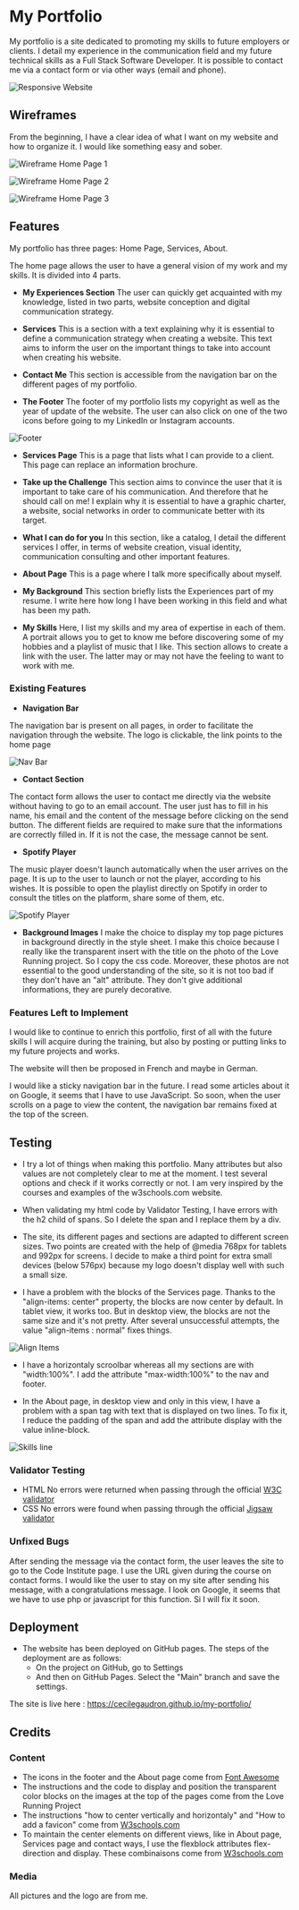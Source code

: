 # My Portfolio
My portfolio is a site dedicated to promoting my skills to future employers or clients. I detail my experience in the communication field and my future technical skills as a Full Stack Software Developer. It is possible to contact me via a contact form or via other ways (email and phone).

![Responsive Website](/assets/screenshots/responsive-website.png)

## Wireframes
From the beginning, I have a clear idea of what I want on my website and how to organize it. I would like something easy and sober.

![Wireframe Home Page 1](/assets/screenshots/home-page1.jpg)

![Wireframe Home Page 2](/assets/screenshots/home-page2.jpg)

![Wireframe Home Page 3](/assets/screenshots/home-page3.jpg)

## Features

My portfolio has three pages: Home Page, Services, About.

The home page allows the user to have a general vision of my work and my skills. It is divided into 4 parts.

- __My Experiences Section__
The user can quickly get acquainted with my knowledge, listed in two parts, website conception and digital communication strategy.

- __Services__
This is a section with a text explaining why it is essential to define a communication strategy when creating a website. This text aims to inform the user on the important things to take into account when creating his website.

- __Contact Me__
This section is accessible from the navigation bar on the different pages of my portfolio.

- __The Footer__
The footer of my portfolio lists my copyright as well as the year of update of the website. The user can also click on one of the two icons before going to my LinkedIn or Instagram accounts.

![Footer](/assets/screenshots/footer.png)

- __Services Page__
This is a page that lists what I can provide to a client. This page can replace an information brochure.

- __Take up the Challenge__
This section aims to convince the user that it is important to take care of his communication. And therefore that he should call on me! I explain why it is essential to have a graphic charter, a website, social networks in order to communicate better with its target. 

- __What I can do for you__
In this section, like a catalog, I detail the different services I offer, in terms of website creation, visual identity, communication consulting and other important features.

- __About Page__
This is a page where I talk more specifically about myself.

- __My Background__
This section briefly lists the Experiences part of my resume. I write here how long I have been working in this field and what has been my path.

- __My Skills__
Here, I list my skills and my area of expertise in each of them. 
A portrait allows you to get to know me before discovering some of my hobbies and a playlist of music that I like.
This section allows to create a link with the user. The latter may or may not have the feeling to want to work with me.

### Existing Features

- __Navigation Bar__

The navigation bar is present on all pages, in order to facilitate the navigation through the website. The logo is clickable, the link points to the home page

![Nav Bar](/assets/screenshots/header.png)

- __Contact Section__

The contact form allows the user to contact me directly via the website without having to go to an email account. The user just has to fill in his name, his email and the content of the message before clicking on the send button. The different fields are required to make sure that the informations are correctly filled in. If it is not the case, the message cannot be sent.

- __Spotify Player__

The music player doesn't launch automatically when the user arrives on the page. It is up to the user to launch or not the player, according to his wishes. It is possible to open the playlist directly on Spotify in order to consult the titles on the platform, share some of them, etc.

![Spotify Player](/assets/screenshots/spotify-reader.png)

- __Background Images__
I make the choice to display my top page pictures in background directly in the style sheet. I make this choice because I really like the transparent insert with the title on the photo of the Love Running project. So I copy the css code. Moreover, these photos are not essential to the good understanding of the site, so it is not too bad if they don't have an "alt" attribute. They don't give additional informations, they are purely decorative. 

### Features Left to Implement

I would like to continue to enrich this portfolio, first of all with the future skills I will acquire during the training, but also by posting or putting links to my future projects and works.

The website will then be proposed in French and maybe in German.

I would like a sticky navigation bar in the future. I read some articles about it on Google, it seems that I have to use JavaScript. So soon, when the user scrolls on a page to view the content, the navigation bar remains fixed at the top of the screen. 

## Testing

- I try a lot of things when making this portfolio. Many attributes but also values are not completely clear to me at the moment. I test several options and check if it works correctly or not. I am very inspired by the courses and examples of the w3schools.com website.

- When validating my html code by Validator Testing, I have errors with the h2 child of spans. So I delete the span and I replace them by a div.

- The site, its different pages and sections are adapted to different screen sizes. Two points are created with the help of @media 768px for tablets and 992px for screens. I decide to make a third point for extra small devices (below 576px) because my logo doesn't display well with such a small size.

- I have a problem with the blocks of the Services page. Thanks to the "align-items: center" property, the blocks are now center by default. In tablet view, it works too. But in desktop view, the blocks are not the same size and it's not pretty. After several unsuccessful attempts, the value "align-items : normal" fixes things.

![Align Items](/assets/screenshots/align-items.png)

- I have a horizontaly scroolbar whereas all my sections are with "width:100%". I add the attribute "max-width:100%" to the nav and footer.

- In the About page, in desktop view and only in this view, I have a problem with a span tag with text that is displayed on two lines. To fix it, I reduce the padding of the span and add the attribute display with the value inline-block.

![Skills line](/assets/screenshots/skills-line.png)

### Validator Testing

- HTML
No errors were returned when passing through the official [W3C validator](https://validator.w3.org/nu/)
- CSS
No errors were found when passing through the official [Jigsaw validator](https://jigsaw.w3.org/css-validator/)

### Unfixed Bugs

After sending the message via the contact form, the user leaves the site to go to the Code Institute page. I use the URL given during the course on contact forms. I would like the user to stay on my site after sending his message, with a congratulations message. I look on Google, it seems that we have to use php or javascript for this function. Si I will fix it soon.

## Deployment

- The website has been deployed on GitHub pages. The steps of the deployment are as follows:
    - On the project on GitHub, go to Settings
    - And then on GitHub Pages. Select the "Main" branch and save the settings.

The site is live here : https://cecilegaudron.github.io/my-portfolio/

## Credits

### Content

- The icons in the footer and the About page come from [Font Awesome](https://fontawesome.com/)
- The instructions and the code to display and position the transparent color blocks on the images at the top of the pages come from the Love Running Project
- The instructions "how to center vertically and horizontaly" and "How to add a favicon" come from [W3schools.com](https://www.w3schools.com/) 
- To maintain the center elements on different views, like in About page, Services page and contact ways, I use the flexblock attributes flex-direction and display. These combinaisons come from [W3schools.com](https://www.w3schools.com/)

### Media

All pictures and the logo are from me.